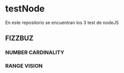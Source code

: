 # testNode
En este repositorio se encuentran los 3 test de nodeJS

## FIZZBUZ
### NUMBER CARDINALITY
### RANGE VISION
